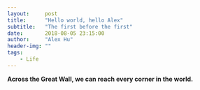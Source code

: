 ```yaml
---
layout:     post
title:      "Hello world, hello Alex"
subtitle:   "The first before the first"
date:       2018-08-05 23:15:00
author:     "Alex Hu"
header-img: ""
tags:
    - Life
---
```



**Across the Great Wall, we can reach every corner in the world.**